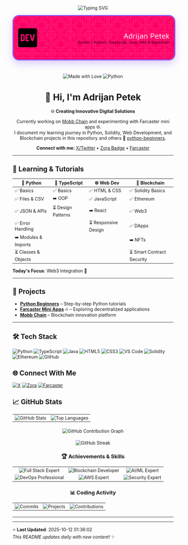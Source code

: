 
<p align="center">
  <img src="https://readme-typing-svg.herokuapp.com?font=Fira+Code&size=32&duration=2800&pause=2000&color=None&center=true&vCenter=true&width=940&lines=Smart+Contract+Developer;DApp+Creator;DeFi+Explorer;NFT+Artist" alt="Typing SVG" />
</p>


<div align="center">
  <img src="img/github-header-banner (9).png" alt="Header Banner" style="
    width: 100%; 
    max-height: 280px; 
    object-fit: cover; 
    border-radius: 20px;
    box-shadow: 0 10px 25px rgba(139, 92, 246, 0.3);
    border: 3px solid #8B5CF6;
    
    filter: hue-rotate(10deg);
    margin-bottom: 1.5rem;
  " />
</div>


<div align="center">

![Made with Love](https://img.shields.io/badge/Made%20with-❤️-red?style=for-the-badge) ![Python](https://img.shields.io/badge/Python-3.8+-blue?style=for-the-badge)

# 👋 Hi, I'm Adrijan Petek

🌐 **Creating Innovative Digital Solutions**

Currently working on [Mobb Chain](https://www.mobbchain.xyz) and experimenting with Farcaster mini apps 🌐.  
I document my learning journey in Python, Solidity, Web Development, and Blockchain projects in this repository and others 📂 [python-beginners](https://github.com/Adrijan-Petek/python-beginners).  

**Connect with me:** [X/Twitter](https://x.com/adrijan_petek) • [Zora Badge](https://zora.co/@adrijan) • [Farcaster](https://farcaster.xyz/adrijan)

</div>

---
## 🐍 Learning & Tutorials

<div align="center">

| 🐍 **Python** | 📘 **TypeScript** | 🌐 **Web Dev** | 🔗 **Blockchain** |
|---------------|----------------|-------------|----------------|
| ✅ Basics | ✅ Basics | ✅ HTML & CSS | ✅ Solidity Basics |
| ✅ Files & CSV | ➡️ OOP | ✅ JavaScript | ✅ Ethereum |
| ✅ JSON & APIs | ⏳ Design Patterns | ➡️ React | ✅ Web3 |
| ✅ Error Handling |  | ⏳ Responsive Design | ✅ DApps |
| ➡️ Modules & Imports |  |  | ➡️ NFTs |
| ⏳ Classes & Objects |  |  | ⏳ Smart Contract Security |

</div>

**Today's Focus**: Web3 Integration 🎯

---

## 🚀 Projects

- **[Python Beginners](https://github.com/Adrijan-Petek/python-beginners)** – Step-by-step Python tutorials
- **[Farcaster Mini Apps](https://farcaster.xyz/adrijan)** 🔥 – Exploring decentralized applications
- **[Mobb Chain](https://www.mobbchain.xyz)** – Blockchain innovation platform

---


## 🛠️ Tech Stack
![Python](https://img.shields.io/badge/Python-000000?style=for-the-badge&logo=python&logoColor=white) ![TypeScript](https://img.shields.io/badge/TypeScript-000000?style=for-the-badge&logo=typescript&logoColor=white) ![Java](https://img.shields.io/badge/Java-000000?style=for-the-badge&logo=java&logoColor=white) ![HTML5](https://img.shields.io/badge/HTML5-000000?style=for-the-badge&logo=html5&logoColor=white) ![CSS3](https://img.shields.io/badge/CSS3-000000?style=for-the-badge&logo=css3&logoColor=white) ![VS Code](https://img.shields.io/badge/VS_Code-007ACC?style=for-the-badge&logo=visual-studio-code&logoColor=white) ![Solidity](https://img.shields.io/badge/Solidity-000000?style=for-the-badge&logo=solidity&logoColor=white) ![Ethereum](https://img.shields.io/badge/Ethereum-000000?style=for-the-badge&logo=ethereum&logoColor=white) ![GitHub](https://img.shields.io/badge/GitHub-000000?style=for-the-badge&logo=github&logoColor=white)

## 🌐 Connect With Me
[![X](https://img.shields.io/badge/X-000000?style=for-the-badge&logo=x&logoColor=white)](https://x.com/adrijan_petek) [![Zora](https://img.shields.io/badge/Zora-000000?style=for-the-badge&logo=zora&logoColor=white)](https://zora.co/@adrijan) [![Farcaster](https://img.shields.io/badge/Farcaster-8A63D2?style=for-the-badge&logo=farcaster&logoColor=white)](https://farcaster.xyz/adrijan)

## 📈 GitHub Stats
<div align="center">

<!-- GitHub Stats and Top Languages in same row -->
<table>
  <tr>
    <td>
      <img src="https://github-readme-stats.vercel.app/api?username=Adrijan-Petek&show_icons=true&theme=onedark&count_private=true&hide_border=true&bg_color=00000000" alt="GitHub Stats" />
    </td>
    <td>
      <img src="https://github-readme-stats.vercel.app/api/top-langs/?username=Adrijan-Petek&layout=compact&theme=onedark&hide_border=true&bg_color=00000000&hide=html,css" alt="Top Languages" />
    </td>
  </tr>
</table>

<!-- Contribution Graph (replacing streak) -->
<div align="center" style="margin: 20px 0;">
  <img src="https://github-readme-activity-graph.vercel.app/graph?username=Adrijan-Petek&theme=blue-green&hide_border=true&bg_color=00000000&height=300" alt="GitHub Contribution Graph" />
</div>

<!-- GitHub Streak -->
<div align="center" style="margin: 20px 0;">
  <img src="https://github-readme-streak-stats.herokuapp.com/?user=Adrijan-Petek&theme=onedark&hide_border=true&background=00000000" alt="GitHub Streak" />
</div>

<!-- Custom Achievement Badges (replacing languages) -->
<div align="center" style="margin: 20px 0;">
  <h3>🏆 Achievements & Skills</h3>
  <table>
    <tr>
      <td align="center">
        <img src="https://img.shields.io/badge/Full_Stack-Expert-2563EB?style=for-the-badge&logo=stackshare&logoColor=white" alt="Full Stack Expert" />
      </td>
      <td align="center">
        <img src="https://img.shields.io/badge/Blockchain-Web3-7C3AED?style=for-the-badge&logo=ethereum&logoColor=white" alt="Blockchain Developer" />
      </td>
      <td align="center">
        <img src="https://img.shields.io/badge/AI_ML-Advanced-16A34A?style=for-the-badge&logo=tensorflow&logoColor=white" alt="AI/ML Expert" />
      </td>
    </tr>
    <tr>
      <td align="center">
        <img src="https://img.shields.io/badge/DevOps-Professional-EA580C?style=for-the-badge&logo=docker&logoColor=white" alt="DevOps Professional" />
      </td>
      <td align="center">
        <img src="https://img.shields.io/badge/Cloud_AWS-Expert-0891B2?style=for-the-badge&logo=amazon-aws&logoColor=white" alt="AWS Expert" />
      </td>
      <td align="center">
        <img src="https://img.shields.io/badge/Security-Advanced-BE123C?style=for-the-badge&logo=shield&logoColor=white" alt="Security Expert" />
      </td>
    </tr>
  </table>
</div>

<!-- Coding Activity Metrics -->
<div align="center" style="margin: 20px 0;">
  <h3>📊 Coding Activity</h3>
  <table>
    <tr>
      <td align="center">
        <img src="https://img.shields.io/badge/Commits-500%2B-65A30D?style=for-the-badge&logo=git&logoColor=white" alt="Commits" />
      </td>
      <td align="center">
        <img src="https://img.shields.io/badge/Projects-25%2B-C2410C?style=for-the-badge&logo=github&logoColor=white" alt="Projects" />
      </td>
      <td align="center">
        <img src="https://img.shields.io/badge/Contributions-100%2B-7C2D12?style=for-the-badge&logo=github-sponsors&logoColor=white" alt="Contributions" />
      </td>
    </tr>
  </table>
</div>

</div>

</div>

---

---

⭐️ **Last Updated**: 2025-10-12 01:36:02  
*This README updates daily with new content!* ✨
